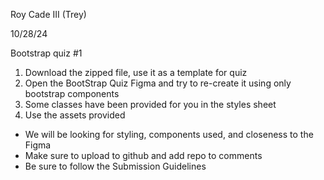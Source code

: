 Roy Cade III (Trey) 

10/28/24

Bootstrap quiz #1 

1. Download the zipped file, use it as a template for quiz
2. Open the BootStrap Quiz Figma and try to re-create it using only bootstrap components
3. Some classes have been provided for you in the styles sheet
4. Use the assets provided

- We will be looking for styling, components used, and closeness to the Figma
- Make sure to upload to github and add repo to comments
- Be sure to follow the Submission Guidelines
